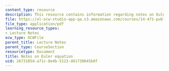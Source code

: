 ```yaml
---
content_type: resource
description: This resource contains information regarding notes on Euler equation.
file: https://ol-ocw-studio-app-qa.s3.amazonaws.com/courses/14-471-public-economics-i-fall-2012/2673185da71c8e4b5123d41730645b8f_MIT14_471F12_euler.pdf
file_type: application/pdf
learning_resource_types:
- Lecture Notes
ocw_type: OCWFile
parent_title: Lecture Notes
parent_type: CourseSection
resourcetype: Document
title: Notes on Euler equation
uid: 2673185d-a71c-8e4b-5123-d41730645b8f
---
```

